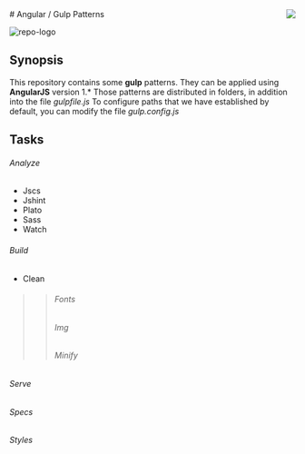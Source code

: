 <img src="https://github.com/natete/angular-matrix-gulp/blob/master/assets/img/logo-repo-mini.png" align="right" />
# Angular / Gulp Patterns

![repo-logo](https://github.com/natete/angular-matrix-gulp/blob/master/assets/img/logo-repo.png)

## Synopsis

This repository contains some **gulp** patterns. They can be applied using **AngularJS** version 1.*
Those patterns are distributed in folders, in addition into the file *gulpfile.js*
To configure paths that we have established by default, you can modify the file *gulp.config.js*

## Tasks
###### Analyze
- Jscs
- Jshint
- Plato
- Sass
- Watch

###### Build
- Clean

>> ###### Fonts
>> ###### Img
>> ###### Minify
  
###### Serve
###### Specs
###### Styles



